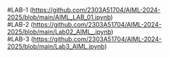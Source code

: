 #LAB-1 (https://github.com/2303A51704/AIML-2024-2025/blob/main/AIML_LAB_01.ipynb)  
#LAB-2 (https://github.com/2303A51704/AIML-2024-2025/blob/main/Lab02_AIML_.ipynb)  
#LAB-3 (https://github.com/2303A51704/AIML-2024-2025/blob/main/Lab3_AIML.ipynb)
